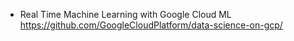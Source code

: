 - Real Time Machine Learning with Google Cloud ML
    https://github.com/GoogleCloudPlatform/data-science-on-gcp/